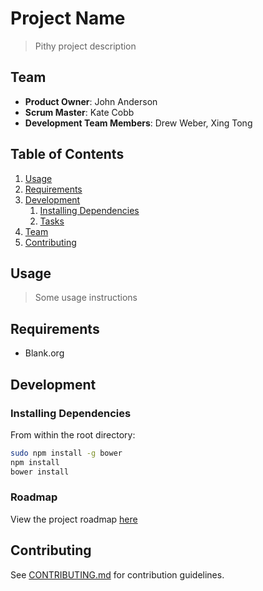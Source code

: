 # Project Name

> Pithy project description

## Team

  - __Product Owner__: John Anderson
  - __Scrum Master__: Kate Cobb
  - __Development Team Members__: Drew Weber, Xing Tong

## Table of Contents

1. [Usage](#Usage)
1. [Requirements](#requirements)
1. [Development](#development)
    1. [Installing Dependencies](#installing-dependencies)
    1. [Tasks](#tasks)
1. [Team](#team)
1. [Contributing](#contributing)

## Usage

> Some usage instructions

## Requirements

- Blank.org

## Development

### Installing Dependencies

From within the root directory:

```sh
sudo npm install -g bower
npm install
bower install
```

### Roadmap

View the project roadmap [here](https://github.com/AllegedOphthalmologist/AllegedOphthalmologist/issues)


## Contributing

See [CONTRIBUTING.md](CONTRIBUTING.md) for contribution guidelines.
